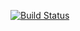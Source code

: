 [![Build Status](https://travis-ci.org/tantskii/cmd.svg?branch=master)](https://travis-ci.org/tantskii/cmd)
